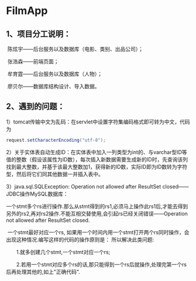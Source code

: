 # FilmApp

## 1、项目分工说明：

​	陈炫宇——后台服务以及数据库（电影、类别、出品公司）；

​	张浩森——前端页面；

​	牟育霆——后台服务以及数据库（人物）；

​	廖贝尔——数据库结构设计、导入数据。

## 2、遇到的问题：

1）tomcat传输中文为乱码：在servlet中设置字符集编码格式即可转为中文，代码为

~~~java
request.setCharacterEncoding("utf-8");
~~~

2）关于实体表自动生成ID：在实体表中加入一列类型为int的、与varchar型ID等值的整数（假设该属性为ID数），每次插入新数据需要生成新的ID时，先查询该列找到最大整数，并基于该最大整数加1，获得新的ID数，实际ID即为ID数转为字符型，然后将它们同其他数据一并插入表中。

3）java.sql.SQLException: Operation not allowed after ResultSet closed——JDBC操作MySQL数据库：

​	一个stmt多个rs进行操作.那么从stmt得到的rs1,必须马上操作此rs1后,才能去得到另外的rs2,再对rs2操作.不能互相交替使用,会引起rs已经关闭错误——Operation not allowed after ResultSet closed.

​	一个stmt最好对应一个rs, 如果用一个时间内用一个stmt打开两个rs同时操作，会出现这种情况.编写这样的代码的操作原则是：
所以解决此类问题:

　　1.就多创建几个stmt,一个stmt对应一个rs;

　　2.若用一个stmt对应多个rs的话,那只能得到一个rs后就操作,处理完第一个rs后再处理其他的,如上"正确代码".